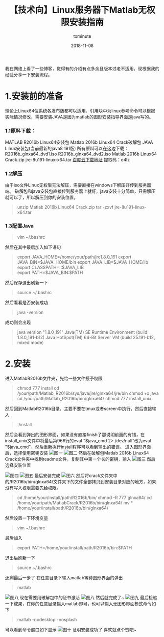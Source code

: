 ﻿---
layout:     post
title:      【技术向】Linux服务器下Matlab无权限安装指南
date:       2018-11-08
author:     tominute
header-img: img/post-bg-ios9-web.jpg
catalog: true
tags:
    - Linux
    - matlab
---

我在网络上看了一些博客，觉得有的介绍有点多余且版本过老不适用，现根据我的经验分享一下安装流程。
# 1.安装前的准备
理论上Linux64位系统各发布版都可以适用，引用块中为linux参考命令可以根据实际情况修改，需要安装JAVA是因为matlab的图形安装指导界面是java写的。
### 1.1原料下载：
MATLAB R2016b Linux64安装包
Matlab 2016b Linux64 Crack破解包
JAVA Linux安装包(当前最新的java8 191版)
所有原料可以在这边下载：
R2016b_glnxa64_dvd1.iso
R2016b_glnxa64_dvd2.iso
Matlab 2016b Linux64 Crack.zip
jre-8u191-linux-x64.tar
[百度云下载地址](https://pan.baidu.com/s/1Z120_zLJzwMMRhzCZF_Vpw)
提取码：o4lz
### 1.2解压
由于iso文件Linux无权限无法解压，需要直接在windows下解压好传到服务器端。
破解包和java安装包直接传到服务器上就好，java安装十分简单，只需解压就可以了，所以解压到你的安装位置。

> unzip Matlab 2016b Linux64 Crack.zip
> tar -zxvf jre-8u191-linux-x64.tar
### 1.3配置Java
> vim ~/.bashrc

然后在其中最后加入如下语句

> export JAVA_HOME=/home/your/path/jre1.8.0_191
> export JAVA_BIN=\$JAVA_HOME/bin
> export JAVA_LIB=\$JAVA_HOME/lib
> export CLASSPATH=.:\$JAVA_LIB  
> export PATH=\$JAVA_BIN:\$PATH 

然后保存退出刷新一下

> source ~/.bashrc

然后看看是否安装成功
> java -version

成功则会出现

> java version "1.8.0_191"
> Java(TM) SE Runtime Environment (build 1.8.0_191-b12)
> Java HotSpot(TM) 64-Bit Server VM (build 25.191-b12, mixed mode)
# 2.安装
进入MatlabR2016b文件夹，先给一些文件授予权限
> chmod 777 install
> cd /your/path/Matlab_R2016b/sys/java/jre/glnxa64/jre/bin
> chmod +x java
> cd /your/path/Matlab_R2016b/bin/glnxa64/
> chmod 777 install_unix

然后回到MatlabR2016b目录，主要不要在tmux或者screen中执行，然后直接输入

> ./install

然后会看到弹出的图形界面，如果没有直接finish了那说明前面的有错，在install_unix文件中将最后第966行的eval "\$java_cmd 2> /dev/null"改为eval "\$java_cmd"，然后重新执行install程序可以看到输出的错误。
进入图形界面后，选择使用密钥安装
![图一](https://img-blog.csdn.net/20181019180151503?watermark/2/text/aHR0cHM6Ly9ibG9nLmNzZG4ubmV0L3NpbmF0XzI3MzE4ODgx/font/5a6L5L2T/fontsize/400/fill/I0JBQkFCMA==/dissolve/70)
![图二](https://img-blog.csdn.net/20181019180200353?watermark/2/text/aHR0cHM6Ly9ibG9nLmNzZG4ubmV0L3NpbmF0XzI3MzE4ODgx/font/5a6L5L2T/fontsize/400/fill/I0JBQkFCMA==/dissolve/70)
然后在破解包Matlab 2016b Linux64 Crack文件夹中找到readme文件，复制其中第一个长的密钥，输入
![图三](https://img-blog.csdn.net/20181019180211142?watermark/2/text/aHR0cHM6Ly9ibG9nLmNzZG4ubmV0L3NpbmF0XzI3MzE4ODgx/font/5a6L5L2T/fontsize/400/fill/I0JBQkFCMA==/dissolve/70)
然后选择安装位置


![图四](https://img-blog.csdn.net/2018101918022468?watermark/2/text/aHR0cHM6Ly9ibG9nLmNzZG4ubmV0L3NpbmF0XzI3MzE4ODgx/font/5a6L5L2T/fontsize/400/fill/I0JBQkFCMA==/dissolve/70)
![图五](https://img-blog.csdn.net/20181019180406114?watermark/2/text/aHR0cHM6Ly9ibG9nLmNzZG4ubmV0L3NpbmF0XzI3MzE4ODgx/font/5a6L5L2T/fontsize/400/fill/I0JBQkFCMA==/dissolve/70)
最后安装完成
![图六](https://img-blog.csdn.net/20181019181007243?watermark/2/text/aHR0cHM6Ly9ibG9nLmNzZG4ubmV0L3NpbmF0XzI3MzE4ODgx/font/5a6L5L2T/fontsize/400/fill/I0JBQkFCMA==/dissolve/70)
然后将crack文件夹中的/R2016b/bin/glnxa64/文件夹下的文件全部拷贝到安装目录对应的地方，如果没有写入权限需要先给权限。

> cd /home/your/install/path/R2016b/bin/
> chmod -R 777 glnxa64/
> cd /home/your/path/MatlabCrack/R2016b/bin/glnxa64/
>  mv * /home/your/install/path/R2016b/bin/glnxa64/

然后设置一下环境变量

> vim ~/.bashrc

最后加入

> export PATH=/home/your/install/path/R2016b/bin:$PATH

退出后刷新一下

> source ~/.bashrc

还剩最后一步了
在任意目录下输入matlab等待图形界面的弹出

> matlab

![图八](https://img-blog.csdn.net/20181019182913927?watermark/2/text/aHR0cHM6Ly9ibG9nLmNzZG4ubmV0L3NpbmF0XzI3MzE4ODgx/font/5a6L5L2T/fontsize/400/fill/I0JBQkFCMA==/dissolve/70)
现在需要用破解包中的证书激活
![图八](https://img-blog.csdn.net/20181019183258143?watermark/2/text/aHR0cHM6Ly9ibG9nLmNzZG4ubmV0L3NpbmF0XzI3MzE4ODgx/font/5a6L5L2T/fontsize/400/fill/I0JBQkFCMA==/dissolve/70)
然后就完成了~
![图九](https://img-blog.csdn.net/20181019183308268?watermark/2/text/aHR0cHM6Ly9ibG9nLmNzZG4ubmV0L3NpbmF0XzI3MzE4ODgx/font/5a6L5L2T/fontsize/400/fill/I0JBQkFCMA==/dissolve/70)
最后检验一下成果，在你的任意目录输入matlab即可，也可以输入无图形界面模式命令如下

> matlab -nodesktop -nosplash

可以看到命令窗口如下显示
![图十](https://img-blog.csdn.net/20181019183844210?watermark/2/text/aHR0cHM6Ly9ibG9nLmNzZG4ubmV0L3NpbmF0XzI3MzE4ODgx/font/5a6L5L2T/fontsize/400/fill/I0JBQkFCMA==/dissolve/70)
证明安装成功了
喜欢就点个赞吧~





